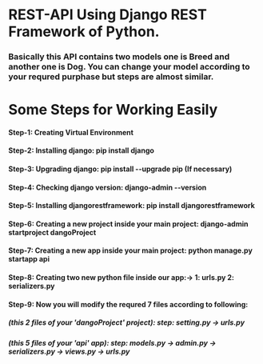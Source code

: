 # REST-API Using Django REST Framework of Python.
### Basically this API contains two models one is Breed and another one is Dog. You can change your model according to your requred purphase but steps are almost similar.

# Some Steps for Working Easily
#### Step-1: Creating Virtual Environment
#### Step-2: Installing django:  pip install django
#### Step-3: Upgrading django:  pip install --upgrade pip (If necessary)
#### Step-4: Checking django version:  django-admin --version
#### Step-5: Installing djangorestframework:  pip install djangorestframework 
#### Step-6: Creating a new project inside your main project:  django-admin startproject dangoProject  
#### Step-7: Creating a new app inside your main project:  python manage.py startapp api  
#### Step-8: Creating two new python file inside our app:-> 1: urls.py        2: serializers.py
#### Step-9: Now you will modify the requred 7 files according to following: 
##### (this 2 files of your 'dangoProject' project):  step: setting.py -> urls.py
##### (this 5 files of your 'api' app):  step: models.py -> admin.py -> serializers.py -> views.py -> urls.py
